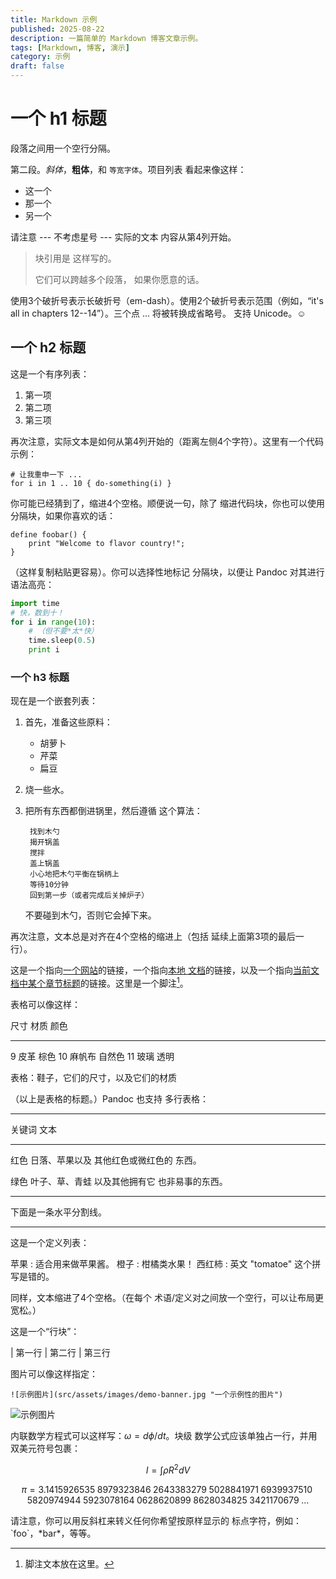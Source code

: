 ```yaml
---
title: Markdown 示例
published: 2025-08-22
description: 一篇简单的 Markdown 博客文章示例。
tags: [Markdown, 博客, 演示]
category: 示例
draft: false
---
```


# 一个 h1 标题

段落之间用一个空行分隔。

第二段。_斜体_，**粗体**，和 `等宽字体`。项目列表
看起来像这样：

- 这一个
- 那一个
- 另一个

请注意 --- 不考虑星号 --- 实际的文本
内容从第4列开始。

> 块引用是
> 这样写的。
>
> 它们可以跨越多个段落，
> 如果你愿意的话。

使用3个破折号表示长破折号（em-dash）。使用2个破折号表示范围（例如，“it's all
in chapters 12--14”）。三个点 ... 将被转换成省略号。
支持 Unicode。☺

## 一个 h2 标题

这是一个有序列表：

1. 第一项
2. 第二项
3. 第三项

再次注意，实际文本是如何从第4列开始的（距离左侧4个字符）。这里有一个代码示例：

    # 让我重申一下 ...
    for i in 1 .. 10 { do-something(i) }

你可能已经猜到了，缩进4个空格。顺便说一句，除了
缩进代码块，你也可以使用分隔块，如果你喜欢的话：

```
define foobar() {
    print "Welcome to flavor country!";
}
```

（这样复制粘贴更容易）。你可以选择性地标记
分隔块，以便让 Pandoc 对其进行语法高亮：

```python
import time
# 快，数到十！
for i in range(10):
    # （但不要*太*快）
    time.sleep(0.5)
    print i
```

### 一个 h3 标题

现在是一个嵌套列表：

1. 首先，准备这些原料：

    - 胡萝卜
    - 芹菜
    - 扁豆

2. 烧一些水。

3. 把所有东西都倒进锅里，然后遵循
    这个算法：

        找到木勺
        揭开锅盖
        搅拌
        盖上锅盖
        小心地把木勺平衡在锅柄上
        等待10分钟
        回到第一步（或者完成后关掉炉子）

    不要碰到木勺，否则它会掉下来。

再次注意，文本总是对齐在4个空格的缩进上（包括
延续上面第3项的最后一行）。

这是一个指向[一个网站](http://foo.bar)的链接，一个指向[本地
文档](/Users/xian/Documents/setix/Fuwari/src/content/spec/about.md)的链接，以及一个指向[当前文档中某个章节标题](#an-h2-header)的链接。这里是一个脚注[^1]。

[^1]: 脚注文本放在这里。

表格可以像这样：

尺寸 材质 颜色

---

9 皮革 棕色
10 麻帆布 自然色
11 玻璃 透明

表格：鞋子，它们的尺寸，以及它们的材质

（以上是表格的标题。）Pandoc 也支持
多行表格：

---

关键词 文本

---

红色 日落、苹果以及
其他红色或微红色的
东西。

绿色 叶子、草、青蛙
以及其他拥有它
也非易事的东西。

---

下面是一条水平分割线。

---

这是一个定义列表：

苹果
: 适合用来做苹果酱。
橙子
: 柑橘类水果！
西红柿
: 英文 "tomatoe" 这个拼写是错的。

同样，文本缩进了4个空格。（在每个
术语/定义对之间放一个空行，可以让布局更宽松。）

这是一个“行块”：

| 第一行
| 第二行
| 第三行

图片可以像这样指定：

```![示例图片](src/assets/images/demo-banner.jpg "一个示例性的图片")```

![示例图片](src/assets/images/demo-banner.jpg "一个示例性的图片")

内联数学方程式可以这样写：$\omega = d\phi / dt$。块级
数学公式应该单独占一行，并用双美元符号包裹：

$$I = \int \rho R^{2} dV$$

$$
\begin{equation*}
\pi
=3.1415926535
 \;8979323846\;2643383279\;5028841971\;6939937510\;5820974944
 \;5923078164\;0628620899\;8628034825\;3421170679\;\ldots
\end{equation*}
$$

请注意，你可以用反斜杠来转义任何你希望按原样显示的
标点字符，例如：\`foo\`，\*bar\*，等等。